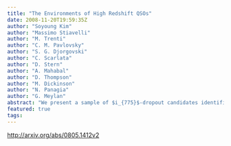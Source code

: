 ```yaml
---
title: "The Environments of High Redshift QSOs"
date: 2008-11-20T19:59:35Z
author: "Soyoung Kim"
author: "Massimo Stiavelli"
author: "M. Trenti"
author: "C. M. Pavlovsky"
author: "S. G. Djorgovski"
author: "C. Scarlata"
author: "D. Stern"
author: "A. Mahabal"
author: "D. Thompson"
author: "M. Dickinson"
author: "N. Panagia"
author: "G. Meylan"
abstract: "We present a sample of $i_{775}$-dropout candidates identified in five Hubble Advanced Camera for Surveys fields centered on Sloan Digital Sky Survey QSOs at redshift $zsim 6$. Our fields are as deep as the Great Observatory Origins Deep Survey (GOODS) ACS images which are used as a reference field sample. We find them to be overdense in two fields, underdense in two fields, and as dense as the average density of GOODS in one field. The two excess fields show significantly different color distributions from that of GOODS at the 99% confidence level, strengthening the idea that the excess objects are indeed associated with the QSO. The distribution of $i_{775}$-dropout counts in the five fields is broader than that derived from GOODS at the 80% to 96% confidence level, depending on which selection criteria were adopted to identify $i_{775}$-dropouts; its width cannot be explained by cosmic variance alone. Thus, QSOs seem to affect their environments in complex ways. We suggest the picture where the highest redshift QSOs are located in very massive overdensities and are therefore surrounded by an overdensity of lower mass halos. Radiative feedback by the QSO can in some cases prevent halos from becoming galaxies, thereby generating in extreme cases an underdensity of galaxies. The presence of both enhancement and suppression is compatible with the expected differences between lines of sight at the end of reionization as the presence of residual diffuse neutral hydrogen would provide young galaxies with shielding from the radiative effects of the QSO."
featured: true
tags:
---
```

http://arxiv.org/abs/0805.1412v2